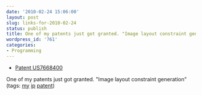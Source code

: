 ```yaml
---
date: '2010-02-24 15:06:00'
layout: post
slug: links-for-2010-02-24
status: publish
title: One of my patents just got granted. "Image layout constraint generation"
wordpress_id: '761'
categories:
- Programming
---
```


  * [Patent US7668400](http://www.freepatentsonline.com/7668400.pdf)


One of my patents just got granted. "Image layout constraint generation" (tags: [my](http://delicious.com/eob/my) [ip](http://delicious.com/eob/ip) [patent](http://delicious.com/eob/patent))



